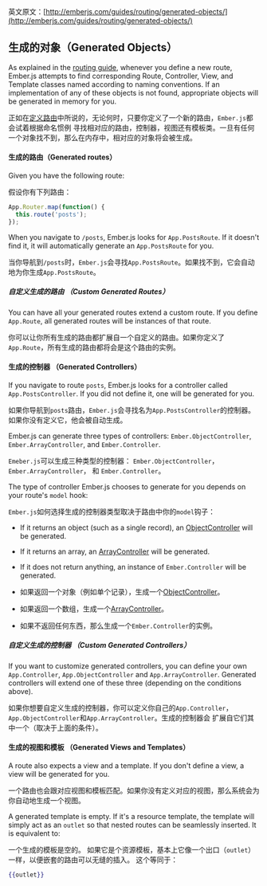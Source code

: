 英文原文：[http://emberjs.com/guides/routing/generated-objects/](http://emberjs.com/guides/routing/generated-objects/)

## 生成的对象（Generated Objects）

As explained in the [routing guide][1], whenever you define a new route,
Ember.js attempts to find corresponding Route, Controller, View, and Template
classes named according to naming conventions. If an implementation of any of
these objects is not found, appropriate objects will be generated in memory for you.

正如在[定义路由][1]中所说的，无论何时，只要你定义了一个新的路由，`Ember.js`都会试着根据命名惯例
寻找相对应的路由，控制器，视图还有模板类。一旦有任何一个对象找不到，那么在内存中，相对应的对象将会被生成。

[1]: /guides/routing/defining-your-routes

#### 生成的路由（Generated routes）

Given you have the following route:

假设你有下列路由：

```javascript
App.Router.map(function() {
  this.route('posts');
});
```

When you navigate to `/posts`, Ember.js looks for `App.PostsRoute`.
If it doesn't find it, it will automatically generate an `App.PostsRoute` for you.

当你导航到`/posts`时，`Ember.js`会寻找`App.PostsRoute`。如果找不到，它会自动地为你生成`App.PostsRoute`。


##### 自定义生成的路由 （Custom Generated Routes）
You can have all your generated routes extend a custom route.  If you define `App.Route`,
all generated routes will be instances of that route.

你可以让你所有生成的路由都扩展自一个自定义的路由。如果你定义了`App.Route`，所有生成的路由都将会是这个路由的实例。


#### 生成的控制器 （Generated Controllers）

If you navigate to route `posts`, Ember.js looks for a controller called `App.PostsController`.
If you did not define it, one will be generated for you.

如果你导航到`posts`路由，`Ember.js`会寻找名为`App.PostsController`的控制器。如果你没有定义它，他会被自动生成。

Ember.js can generate three types of controllers:
`Ember.ObjectController`, `Ember.ArrayController`, and `Ember.Controller`.

`Emeber.js`可以生成三种类型的控制器：
`Ember.ObjectController`， `Ember.ArrayController`， 和 `Ember.Controller`。

The type of controller Ember.js chooses to generate for you depends on your route's
`model` hook:

`Ember.js`如何选择生成的控制器类型取决于路由中你的`model`钩子：

- If it returns an object (such as a single record), an [ObjectController][2] will be generated.
- If it returns an array, an [ArrayController][3] will be generated.
- If it does not return anything, an instance of `Ember.Controller` will be generated.

- 如果返回一个对象（例如单个记录），生成一个[ObjectController][2]。
- 如果返回一个数组，生成一个[ArrayController][3]。
- 如果不返回任何东西，那么生成一个`Ember.Controller`的实例。


[2]: /guides/controllers/representing-a-single-model-with-objectcontroller
[3]: /guides/controllers/representing-multiple-models-with-arraycontroller


#####  自定义生成的控制器 （Custom Generated Controllers）

If you want to customize generated controllers, you can define your own `App.Controller`, `App.ObjectController`
and `App.ArrayController`.  Generated controllers will extend one of these three (depending on the conditions above).

如果你想要自定义生成的控制器，你可以定义你自己的`App.Controller`，`App.ObjectController`和`App.ArrayController`。生成的控制器会
扩展自它们其中一个（取决于上面的条件）。


#### 生成的视图和模板 （Generated Views and Templates）

A route also expects a view and a template.  If you don't define a view,
a view will be generated for you.

一个路由也会跟对应视图和模板匹配。如果你没有定义对应的视图，那么系统会为你自动地生成一个视图。

A generated template is empty.
If it's a resource template, the template will simply act
as an `outlet` so that nested routes can be seamlessly inserted.  It is equivalent to:

一个生成的模板是空的。
如果它是个资源模板，基本上它像一个出口（`outlet`）一样，以便嵌套的路由可以无缝的插入。
这个等同于：

```handlebars
{{outlet}}
```



